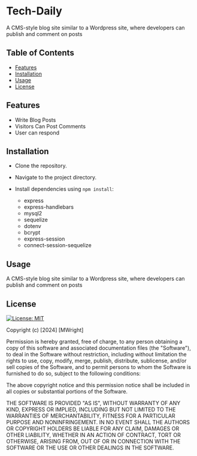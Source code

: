 # Tech-Daily
A CMS-style blog site similar to a Wordpress site, where developers can publish and comment on posts  

## Table of Contents

- [Features](#features)
- [Installation](#installation)
- [Usage](#usage)
- [License](#license)

## Features

- Write Blog Posts
- Visitors Can Post Comments
- User can respond 

## Installation

- Clone the repository.
- Navigate to the project directory.
- Install dependencies using `npm install`:

  - express
  - express-handlebars
  - mysql2
  - sequelize 
  - dotenv 
  - bcrypt
  - express-session
  - connect-session-sequelize

   
## Usage

A CMS-style blog site similar to a Wordpress site, where developers can publish and comment on posts  



## License

[![License: MIT](https://img.shields.io/badge/License-MIT-yellow.svg)](https://opensource.org/licenses/MIT)

Copyright (c) [2024] [MWright]

Permission is hereby granted, free of charge, to any person obtaining a copy
of this software and associated documentation files (the "Software"), to deal
in the Software without restriction, including without limitation the rights
to use, copy, modify, merge, publish, distribute, sublicense, and/or sell
copies of the Software, and to permit persons to whom the Software is
furnished to do so, subject to the following conditions:

The above copyright notice and this permission notice shall be included in all
copies or substantial portions of the Software.

THE SOFTWARE IS PROVIDED "AS IS", WITHOUT WARRANTY OF ANY KIND, EXPRESS OR
IMPLIED, INCLUDING BUT NOT LIMITED TO THE WARRANTIES OF MERCHANTABILITY,
FITNESS FOR A PARTICULAR PURPOSE AND NONINFRINGEMENT. IN NO EVENT SHALL THE
AUTHORS OR COPYRIGHT HOLDERS BE LIABLE FOR ANY CLAIM, DAMAGES OR OTHER
LIABILITY, WHETHER IN AN ACTION OF CONTRACT, TORT OR OTHERWISE, ARISING FROM,
OUT OF OR IN CONNECTION WITH THE SOFTWARE OR THE USE OR OTHER DEALINGS IN THE
SOFTWARE.
